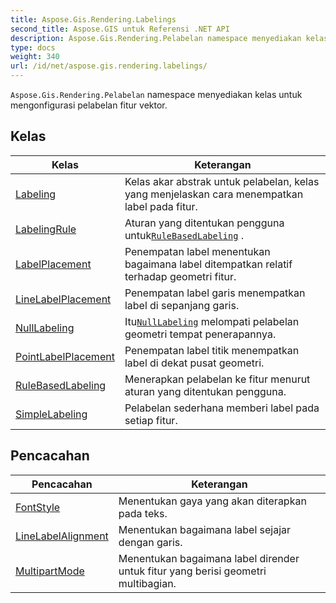 ```yaml
---
title: Aspose.Gis.Rendering.Labelings
second_title: Aspose.GIS untuk Referensi .NET API
description: Aspose.Gis.Rendering.Pelabelan namespace menyediakan kelas untuk mengonfigurasi pelabelan fitur vektor.
type: docs
weight: 340
url: /id/net/aspose.gis.rendering.labelings/
---
```

`Aspose.Gis.Rendering.Pelabelan` namespace menyediakan kelas untuk mengonfigurasi pelabelan fitur vektor.

## Kelas

| Kelas | Keterangan |
| --- | --- |
| [Labeling](./labeling/) | Kelas akar abstrak untuk pelabelan, kelas yang menjelaskan cara menempatkan label pada fitur. |
| [LabelingRule](./labelingrule/) | Aturan yang ditentukan pengguna untuk[`RuleBasedLabeling`](../aspose.gis.rendering.labelings/rulebasedlabeling/) . |
| [LabelPlacement](./labelplacement/) | Penempatan label menentukan bagaimana label ditempatkan relatif terhadap geometri fitur. |
| [LineLabelPlacement](./linelabelplacement/) | Penempatan label garis menempatkan label di sepanjang garis. |
| [NullLabeling](./nulllabeling/) | Itu[`NullLabeling`](../aspose.gis.rendering.labelings/nulllabeling/) melompati pelabelan geometri tempat penerapannya. |
| [PointLabelPlacement](./pointlabelplacement/) | Penempatan label titik menempatkan label di dekat pusat geometri. |
| [RuleBasedLabeling](./rulebasedlabeling/) | Menerapkan pelabelan ke fitur menurut aturan yang ditentukan pengguna. |
| [SimpleLabeling](./simplelabeling/) | Pelabelan sederhana memberi label pada setiap fitur. |
## Pencacahan

| Pencacahan | Keterangan |
| --- | --- |
| [FontStyle](./fontstyle/) | Menentukan gaya yang akan diterapkan pada teks. |
| [LineLabelAlignment](./linelabelalignment/) | Menentukan bagaimana label sejajar dengan garis. |
| [MultipartMode](./multipartmode/) | Menentukan bagaimana label dirender untuk fitur yang berisi geometri multibagian. |


